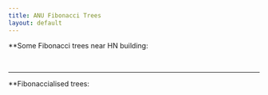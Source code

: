 ```yaml
---
title: ANU Fibonacci Trees
layout: default
---
```


**Some Fibonacci trees near HN building:

<div class="card" style="width: 50rem;"> 
<img src="fibo/1.jpg" alt="" class="img-responsive"> 
<img src="fibo/2.jpg" alt="" class="img-responsive"> 
<img src="fibo/3.jpg" alt="" class="img-responsive"> 
<img src="fibo/4.jpg" alt="" class="img-responsive"> 
<img src="fibo/5.jpg" alt="" class="img-responsive"> 
<img src="fibo/6.jpg" alt="" class="img-responsive"> 
</div>

* * *
**Fibonaccialised trees:
<div class="card" style="width: 50rem;"> 
<img src="fibo/1f.jpg" alt="" class="img-responsive"> 
<img src="fibo/2f.jpg" alt="" class="img-responsive"> 
</div>
